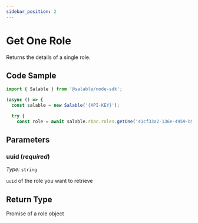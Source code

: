 ```yaml
---
sidebar_position: 2
---
```


# Get One Role

Returns the details of a single role.

## Code Sample

```typescript
import { Salable } from '@salable/node-sdk';

(async () => {
  const salable = new Salable('{API-KEY}');

  try {
    const role = await salable.rbac.roles.getOne('41cf33a2-136e-4959-b5c7-73889ab94eff');

```

## Parameters

### uuid (_required_)

_Type:_ `string`

`uuid` of the role you want to retrieve

## Return Type

Promise of a role object
